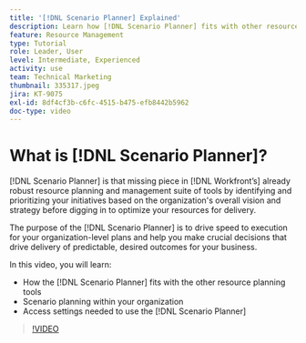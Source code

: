 ```yaml
---
title: '[!DNL Scenario Planner] Explained'
description: Learn how [!DNL Scenario Planner] fits with other resource planning tools. Then learn how to set up [!DNL Scenario Planner].
feature: Resource Management
type: Tutorial
role: Leader, User
level: Intermediate, Experienced
activity: use
team: Technical Marketing
thumbnail: 335317.jpeg
jira: KT-9075
exl-id: 8df4cf3b-c6fc-4515-b475-efb8442b5962
doc-type: video
---
```

# What is [!DNL Scenario Planner]?

[!DNL Scenario Planner] is that missing piece in [!DNL Workfront’s] already robust resource planning and management suite of tools by identifying and prioritizing your initiatives based on the organization's overall vision and strategy before digging in to optimize your resources for delivery.

The purpose of the [!DNL Scenario Planner] is to drive speed to execution for your organization-level plans and help you make crucial decisions that drive delivery of predictable, desired outcomes for your business.

In this video, you will learn:

* How the [!DNL Scenario Planner] fits with the other resource planning tools
* Scenario planning within your organization
* Access settings needed to use the [!DNL Scenario Planner]

>[!VIDEO](https://video.tv.adobe.com/v/335317/?quality=12&learn=on)
